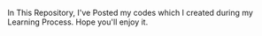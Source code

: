 In This Repository, I've Posted my codes which I created during my Learning Process.
Hope you'll enjoy it.

